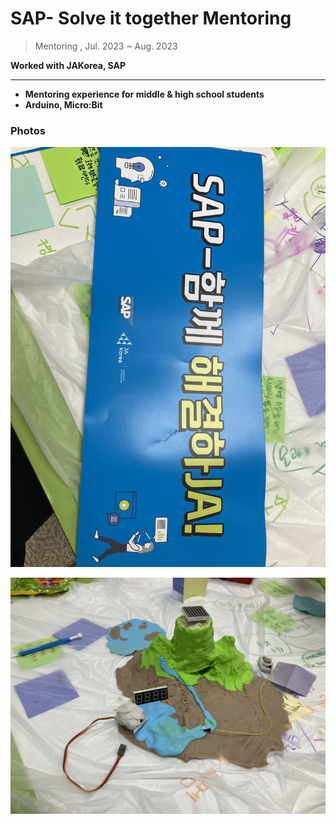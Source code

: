 # SAP- Solve it together Mentoring

> Mentoring , Jul. 2023 ~ Aug. 2023
> 

**Worked with JAKorea, SAP**

---

- **Mentoring experience for middle & high school students**
- **Arduino, Micro:Bit**

### Photos

![](SAP_1.jpg)

![](SAP_2.jpg)
